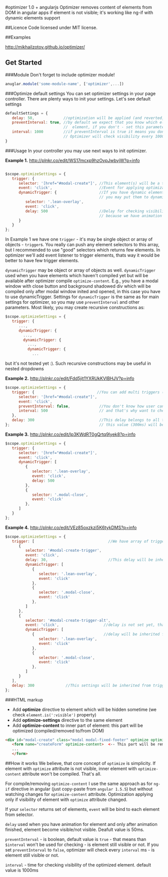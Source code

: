 #optimizer 1.0 + angularjs
Optimizer removes content of elements from DOM in angular apps if element is not visible; it's working like ng-if with dynamic elements support

##Licence
Code licensed under MIT license.

##Examples

http://mikhailzotov.github.io/optimizer/

## Get Started

###Module
Don't forget to include optimizer module!
```javascript
anuglar.module('some-module-name', ['optimizer',...])
```

###Optimize default settings
You can set optimizer settings in your page controller. There are plenty ways to init your settings.
Let's see default settings

```javascript
defaultSettings = {
   delay: 50,             //optimization will be applied (and reverted) after 50ms (when trigger event emitted)
   preventInterval: true, //by default we expect that you know which elements will be triggers for hide/show your optimized
                          //  element, if you don't - set this parameter to 'false'
   interval: 1000         //if preventInterval is true it means you don't know when your element will be not visible.
                          // Optimizer will check visibility every 1000ms once your element become visible.
}
```

###Usage
In your controller you may use next ways to init optimizer.

**Example 1.** http://plnkr.co/edit/WS17mcxp9hzOvpJwbvjW?p=info
```javascript

$scope.optimizeSettings = {
   trigger: {
      selector: '[href="#modal-create"]', //This element(s) will be a trigger(s) for optimizer
      event: 'click',                     //Event for applying optimization
      dynamicTrigger: {                   //If you have dynamic elements which will be a triggers as well,
                                          // you may put them to dynamicTrigger object
         selector: '.lean-overlay',
         event: 'click',
         delay: 500                       //Delay for checking visibility of your optimized element. We set it to 500ms
                                          // because we have animation and immidiately after triggering element will still visible
      }
   }
};
```
In Example 1 we have one `trigger` - it's may be single object or array of objects - `trigger`s. You really can push any element selectors to this array, but I recommended to use "good" selectors which returns few elements. In optimizer we'll add event listener to trigger elements, thats way it would be better to have few trigger elements.

`dynamicTrigger` may be object or array of objects as well. `dynamicTrigger` used when you have elements which haven't compiled yet but will be available after optimizer compile `optimize-content`. E.g., you have a modal window with close button and background shadowed div which will be compiled only after modal window inited and opened, in this case you have to use dynamicTrigger. Settings for `dynamicTrigger` is the same as for main settings for optimizer, so you may use `preventInterval` and other parameters. Most likely, you may create recursive constructions as:

```javascript
$scope.optimizeSettings = {
   trigger: {
      ...,
      dynamicTrigger: {
        ...,
        dynamicTrigger: {
          ...,
          dynamicTrigger: {
            ...
```
but it's not tested yet :). Such recursive constructions may be useful in nested dropdowns


**Example 2.** http://plnkr.co/edit/Fdd5jit1YXRUkKVlBHJV?p=info
```javascript
$scope.optimizeSettings = {
   trigger: {                            //You can add multi triggers (array of triggers) if you want
      selector: '[href="#modal-create"]',
      event: 'click',
      preventInterval: false,             //You don't know how user can make your optimized element not visible
      interval: 500                       // and that's why want to check - is element still visible every 500ms
   },
   delay: 300                             //This delay belongs to all triggers: if you didn't set own delay for some trigger,
};                                        // this value (300ms) will be inherited
```


**Example 3.** http://plnkr.co/edit/lp3KWdRT0gQrtq9lyek8?p=info
```javascript
$scope.optimizeSettings = {
   trigger: {
      selector: '[href="#modal-create"]',
      event: 'click',
      dynamicTrigger: [
         {
            selector: '.lean-overlay',
            event: 'click',
            delay: 500
         },
         {
            selector: '.modal-close',
            event: 'click'
         },
      ]
   }
};
```

**Example 4.** http://plnkr.co/edit/VEz85oxzkzi5K6tykDMS?p=info
```javascript
$scope.optimizeSettings = {
   trigger: [                                 //We have array of triggers
      {
         selector: '#modal-create-trigger',
         event: 'click',
         delay: 30,                           //This delay will be inherited by dynamicTrigger
         dynamicTrigger: [
            {
               selector: '.lean-overlay',
               event: 'click'
            },
            {
               selector: '.modal-close',
               event: 'click'
            },
         ]
      },
      {
         selector: '#modal-create-trigger-alt',
         event: 'click',                    //delay is not set yet, that's why it will be inherited from parent (= 300ms)
         dynamicTrigger: [
            {                               //delay will be inherited from parent (= 300ms as well)
               selector: '.lean-overlay',
               event: 'click'
            },
            {
               selector: '.modal-close',
               event: 'click'
            },
         ]
      }
   ],
   delay: 300              //This settings will be inherited from trigger and dynamicTrigger
};
```

###HTML markup
* Add **optimize** directive to element which will be hidden sometime (we check ``element.is(':visible')`` property)
* Add **optimize-settings** directive to the same element
* Add **optimize-content** to inner part of element: this part will be optimized (compiled/removed to/from DOM)

```html
<div id="modal-create" class="modal modal-fixed-footer" optimize optimize-settings="optimizeSettings">
   <form name="createForm" optimize-content>  <-- This part will be removed from DOM on optimizing -->
   ...
   </form>
```


##How it works
We believe, that core concept of `optimize` is simplicity. If element with `optimize` attribute is not visible, inner element with `optimize-content` attribute won't be compiled. That's all.

For compile/removing `optimize-content` I use the same approach as for `ng-if` directive in angular (just copy-paste from `angular 1.5.5`) but without watching changes for `optimize-content` attribute. Optimization applying only if visibility of element with `optimize` attribute changed.

If your `selector` returns set of elements, `event` will be bind to each element from selector.

`delay` used when you have animation for element and only after animation finished, element become visible/not visible. Deafult value is 50ms.

`preventInterval` - is boolean, default value is `true` - that means than `$interval` won't be used for checking - is element still visible or not. If you set `preventInterval` to `false`, optimizer will check every `interval` ms - is element still visible or not.

`interval` - time for checking visibility of the optimized element. default value is 1000ms
